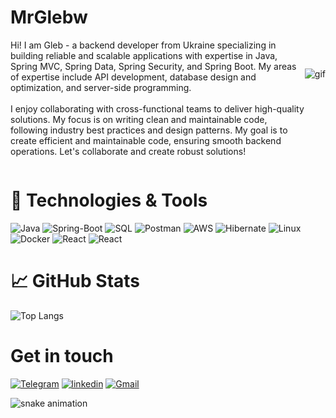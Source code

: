 <div style="display: flex; align-items: center;">
  <div style="flex: 1;">
    <h1>MrGlebw</h1>
    <p>
      Hi! I am Gleb - a backend developer from Ukraine specializing in building reliable and scalable applications with expertise in Java, Spring MVC, Spring Data, Spring Security, and Spring Boot. My areas of expertise include API development, database design and optimization, and server-side programming.
      <br><br>
      I enjoy collaborating with cross-functional teams to deliver high-quality solutions. My focus is on writing clean and maintainable code, following industry best practices and design patterns. My goal is to create efficient and maintainable code, ensuring smooth backend operations. Let's collaborate and create robust solutions!
    </p>
  </div>
  <div>
    <img src="https://media2.giphy.com/media/v1.Y2lkPTc5MGI3NjExNDZmdDduYzJub3BodWR2dGppeTVyamJ1am45eDl5aDduODUwNmFxZyZlcD12MV9pbnRlcm5hbF9naWZfYnlfaWQmY3Q9Zw/NytMLKyiaIh6VH9SPm/giphy.gif" alt="gif" style="max-width: 100%; height: auto;">
  </div>
</div>



# 🔧 Technologies & Tools
![Java](https://img.shields.io/badge/-java-090909?style=for-the-badge&logo=Java)
![Spring-Boot](https://img.shields.io/badge/-Spring%20Boot-090909?style=for-the-badge&logo=Spring-Boot)
![SQL](https://img.shields.io/badge/-SQL-090909?style=for-the-badge&logo=Postgresql)
![Postman](https://img.shields.io/badge/-Postman-090909?style=for-the-badge&logo=Postman)
![AWS](https://img.shields.io/badge/-AWS-090909?style=for-the-badge&logo=amazon)
![Hibernate](https://img.shields.io/badge/-Hibernate-090909?style=for-the-badge&logo=Hibernate)
![Linux](https://img.shields.io/badge/-Linux-090909?style=for-the-badge&logo=linux)
![Docker](https://img.shields.io/badge/-Docker-090909?style=for-the-badge&logo=docker)
![React](https://img.shields.io/badge/-React-090909?style=for-the-badge&logo=react)
![React](https://img.shields.io/badge/-Next.js-090909?style=for-the-badge&logo=next.js)
# 📈 GitHub Stats
![Top Langs](https://github-readme-stats.vercel.app/api/top-langs/?username=MrGlebw&layout=compact&theme=github_dark&hide_title=true)
# Get in touch
[![Telegram](https://img.shields.io/badge/-Telegram-090909?style=for-the-badge&logo=telegram)](https://t.me/mrgleb988)
[![linkedin](https://img.shields.io/badge/-linkedin-090909?style=for-the-badge&logo=linkedin&logoColor=blue)](https://www.linkedin.com/in/gleb-shcherbyna-787223280/)
[![Gmail](https://img.shields.io/badge/-Gmail-090909?style=for-the-badge&logo=gmail)](https://mailhide.io/e/5xHsS6h7)


![snake animation](https://github.com/MrGlebw/MrGlebw/blob/output/github-contribution-grid-snake2.svg)

